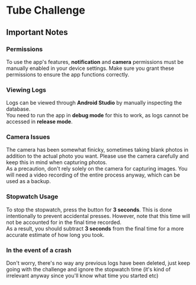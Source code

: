 # Tube Challenge

## Important Notes

### Permissions
To use the app's features, **notification** and **camera** permissions must be manually enabled in your device settings. Make sure you grant these permissions to ensure the app functions correctly.

### Viewing Logs
Logs can be viewed through **Android Studio** by manually inspecting the database.  
You need to run the app in **debug mode** for this to work, as logs cannot be accessed in **release mode**.

### Camera Issues
The camera has been somewhat finicky, sometimes taking blank photos in addition to the actual photo you want. Please use the camera carefully and keep this in mind when capturing photos.  
As a precaution, don't rely solely on the camera for capturing images. You will need a video recording of the entire process anyway, which can be used as a backup.

### Stopwatch Usage
To stop the stopwatch, press the button for **3 seconds**. This is done intentionally to prevent accidental presses. However, note that this time will not be accounted for in the final time recorded.  
As a result, you should subtract **3 seconds** from the final time for a more accurate estimate of how long you took.


### In the event of a crash
Don't worry, there's no way any previous logs have been deleted, just keep going with the challenge and ignore the stopwatch time (it's kind of irrelevant anyway since you'll know what time you started etc)